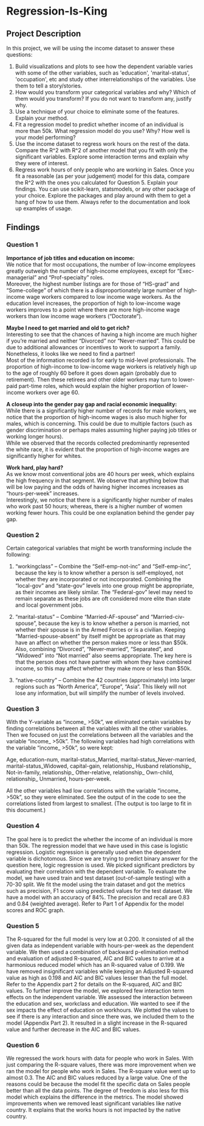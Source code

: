 # Regression-Is-King

## Project Description
In this project, we will be using the income dataset to answer these questions:

1. Build visualizations and plots to see how the dependent variable varies with some of the other variables, such as 'education', 'marital-status', 'occupation', etc and study other interrelationships of the variables. Use them to tell a story/stories.
2. How would you transform your categorical variables and why? Which of them would you transform? If you do not want to transform any, justify why.
3. Use a technique of your choice to eliminate some of the features. Explain your method.
4. Fit a regression model to predict whether income of an individual is more than 50k. What regression model do you use? Why? How well is your model performing?
5. Use the income dataset to regress work hours on the rest of the data. Compare the R^2 with R^2 of another model that you fit with only the significant variables. Explore some interaction terms and explain why they were of interest.
6. Regress work hours of only people who are working in Sales. Once you fit a reasonable (as per your judgement) model for this data, compare the R^2 with the ones you calculated for Question 5. Explain your findings.
You can use scikit-learn, statsmodels, or any other package of your choice. Explore the packages and play around with them to get a hang of how to use them. Always refer to the documentation and look up examples of usage.

## Findings
### Question 1

<b>Importance of job titles and education on income:</b><br>
We notice that for most occupations, the number of low-income employees greatly outweigh the number of high-income employees, except for “Exec-managerial” and “Prof-specialty” roles.<br>
Moreover, the highest number listings are for those of “HS-grad” and “Some-college” of which there is a disproportionately large number of high-income wage workers compared to low income wage workers. As the education level increases, the proportion of high to low-income wage workers improves to a point where there are more high-income wage workers than low income wage workers (“Doctorate”).
  
<b>Maybe I need to get married and old to get rich?</b><br>
Interesting to see that the chances of having a high income are much higher if you’re married and neither “Divorced” nor “Never-married”. This could be due to additional allowances or incentives to work to support a family. Nonetheless, it looks like we need to find a partner!<br>
Most of the information recorded is for early to mid-level professionals. The proportion of high-income to low-income wage workers is relatively high up to the age of roughly 60 before it goes down again (probably due to retirement). Then these retirees and other older workers may turn to lower-paid part-time roles, which would explain the higher proportion of lower-income workers over age 60.
   
<b>A closeup into the gender pay gap and racial economic inequality:</b><br>
While there is a significantly higher number of records for male workers, we notice that the proportion of high-income wages is also much higher for males, which is concerning. This could be due to multiple factors (such as gender discrimination or perhaps males assuming higher paying job titles or working longer hours).
<br>While we observed that the records collected predominantly represented the white race, it is evident that the proportion of high-income wages are significantly higher for whites. 

<b>Work hard, play hard?</b><br>
As we know most conventional jobs are 40 hours per week, which explains the high frequency in that segment. We observe that anything below that will be low paying and the odds of having higher incomes increases as “hours-per-week” increases.
<br>Interestingly, we notice that there is a significantly higher number of males who work past 50 hours; whereas, there is a higher number of women working fewer hours. This could be one explanation behind the gender pay gap.

### Question 2
Certain categorical variables that might be worth transforming include the following: 
1.	“workingclass” – Combine the “Self-emp-not-inc” and “Self-emp-inc”, because the key is to know whether a person is self-employed, not whether they are incorporated or not incorporated. Combining the “local-gov” and “state-gov” levels into one group might be appropriate, as their incomes are likely similar.  The “Federal-gov” level may need to remain separate as these jobs are oft considered more elite than state and local government jobs.

2.	“marital-status” – Combine “Married-AF-spouse” and “Married-civ-spouse”, because the key is to know whether a person is married, not whether their spouse is in the Armed Forces or is a civilian. Keeping “Married-spouse-absent” by itself might be appropriate as that may have an affect on whether the person makes more or less than $50k. Also, combining “Divorced”, “Never-married”, “Separated”, and “Widowed” into “Not married” also seems appropriate. The key here is that the person does not have partner with whom they have combined income, so this may affect whether they make more or less than $50k.

3.	“native-country” – Combine the 42 countries (approximately) into larger regions such as “North America”, “Europe”, “Asia”. This likely will not lose any information, but will simplify the number of levels involved.

### Question 3
With the Y-variable as “income_ >50k”, we eliminated certain variables by finding correlations between all the variables with all the other variables. Then we focused on just the correlations between all the variables and the variable “income_ >50k”. The following variables had high correlations with the variable “income_ >50k”, so were kept:

Age, education-num, marital-status_Married, marital-status_Never-married, marital-status_Widowed, capital-gain, relationship_ Husband
relationship_ Not-in-family, relationship_ Other-relative, 
relationship_ Own-child, relationship_ Unmarried, hours-per-week.

All the other variables had low correlations with the variable “income_ >50k”, so they were eliminated. See the output of   in the code to see the correlations listed from largest to smallest. (The output is too large to fit in this document.)

### Question 4
The goal here is to predict the whether the income of an individual is more than 50k. The regression model that we have used in this case is logistic regression. Logistic regression is generally used when the dependent variable is dichotomous. Since we are trying to predict binary answer for the question here, logic regression is used.
We picked significant predictors by evaluating their correlation with the dependent variable.
To evaluate the model, we have used train and test dataset (out-of-sample testing) with a 70-30 split. We fit the model using the train dataset and got the metrics such as precision, F1 score using predicted values for the test dataset. We have a model with an accuracy of 84%. The precision and recall are 0.83 and 0.84 (weighted average). Refer to Part 1 of Appendix for the model scores and ROC graph.

### Question 5
The R-squared for the full model is very low at 0.200. It consisted of all the given data as independent variable with hours-per-week as the dependent variable.
We then used a combination of backward p-elimination method and evaluation of adjusted R-squared, AIC and BIC values to arrive at a harmonious reduced model which has an R-squared value of 0.199. We have removed insignificant variables while keeping an Adjusted R-squared value as high as 0.198 and AIC and BIC values lesser than the full model. Refer to the Appendix part 2 for details on the R-squared, AIC and BIC values.
To further improve the model, we explored few interaction term effects on the independent variable. We assessed the interaction between the education and sex, workclass and education. We wanted to see if the sex impacts the effect of education on workhours. We plotted the values to see if there is any interaction and since there was, we included them to the model (Appendix Part 2). It resulted in a slight increase in the R-squared value and further decrease in the AIC and BIC values.

### Question 6
We regressed the work hours with data for people who work in Sales. With just comparing the R-square values, there was more improvement when we ran the model for people who work in Sales. The R-square value went up to almost 0.3. The AIC and BIC values reduced by a large value. One of the reasons could be because the model fit the specific data on Sales people better than all the data points. The degree of freedom is also less for this model which explains the difference in the metrics.
The model showed improvements when we removed least significant variables like native country. It explains that the works hours is not impacted by the native country. 
 

